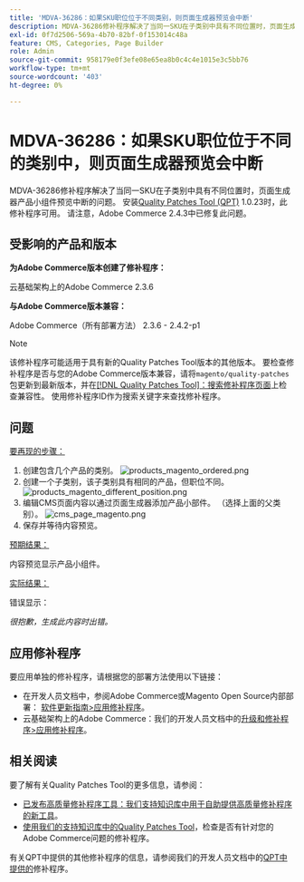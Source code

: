 ```yaml
---
title: 'MDVA-36286：如果SKU职位位于不同类别，则页面生成器预览会中断'
description: MDVA-36286修补程序解决了当同一SKU在子类别中具有不同位置时，页面生成器产品小组件预览中断的问题。 安装[Quality Patches Tool (QPT)](/help/announcements/adobe-commerce-announcements/magento-quality-patches-released-new-tool-to-self-serve-quality-patches.md) 1.0.23后，即可使用此修补程序。 请注意，Adobe Commerce 2.4.3中已修复此问题。
exl-id: 0f7d2506-569a-4b70-82bf-0f153014c48a
feature: CMS, Categories, Page Builder
role: Admin
source-git-commit: 958179e0f3efe08e65ea8b0c4c4e1015e3c5bb76
workflow-type: tm+mt
source-wordcount: '403'
ht-degree: 0%

---
```


# MDVA-36286：如果SKU职位位于不同的类别中，则页面生成器预览会中断

MDVA-36286修补程序解决了当同一SKU在子类别中具有不同位置时，页面生成器产品小组件预览中断的问题。 安装[Quality Patches Tool (QPT)](/help/announcements/adobe-commerce-announcements/magento-quality-patches-released-new-tool-to-self-serve-quality-patches.md) 1.0.23时，此修补程序可用。 请注意，Adobe Commerce 2.4.3中已修复此问题。

## 受影响的产品和版本

**为Adobe Commerce版本创建了修补程序：**

云基础架构上的Adobe Commerce 2.3.6

**与Adobe Commerce版本兼容：**

Adobe Commerce（所有部署方法） 2.3.6 - 2.4.2-p1

>[!NOTE]
>
>该修补程序可能适用于具有新的Quality Patches Tool版本的其他版本。 要检查修补程序是否与您的Adobe Commerce版本兼容，请将`magento/quality-patches`包更新到最新版本，并在[[!DNL Quality Patches Tool]：搜索修补程序页面](https://devdocs.magento.com/quality-patches/tool.html#patch-grid)上检查兼容性。 使用修补程序ID作为搜索关键字来查找修补程序。

## 问题

<u>要再现的步骤：</u>

1. 创建包含几个产品的类别。
   ![products_magento_ordered.png](/help/support-tools/patches-available-in-qpt-tool/assets/products_magento_ordered.png)
1. 创建一个子类别，该子类别具有相同的产品，但职位不同。
   ![products_magento_different_position.png](/help/support-tools/patches-available-in-qpt-tool/assets/products_magento_different_position.png)
1. 编辑CMS页面内容以通过页面生成器添加产品小部件。 （选择上面的父类别）。
   ![cms_page_magento.png](/help/support-tools/patches-available-in-qpt-tool/assets/cms_page_magento.png)
1. 保存并等待内容预览。

<u>预期结果：</u>

内容预览显示产品小组件。

<u>实际结果：</u>

错误显示：

*很抱歉，生成此内容时出错。*

## 应用修补程序

要应用单独的修补程序，请根据您的部署方法使用以下链接：

* 在开发人员文档中，参阅Adobe Commerce或Magento Open Source内部部署： [软件更新指南>应用修补程序](https://devdocs.magento.com/guides/v2.4/comp-mgr/patching/mqp.html)。
* 云基础架构上的Adobe Commerce：我们的开发人员文档中的[升级和修补程序>应用修补程序](https://devdocs.magento.com/cloud/project/project-patch.html)。

## 相关阅读

要了解有关Quality Patches Tool的更多信息，请参阅：

* [已发布高质量修补程序工具：我们支持知识库中用于自助提供高质量修补程序的新工具](/help/announcements/adobe-commerce-announcements/magento-quality-patches-released-new-tool-to-self-serve-quality-patches.md)。
* [使用我们的支持知识库中的Quality Patches Tool](/help/support-tools/patches-available-in-qpt-tool/check-patch-for-magento-issue-with-magento-quality-patches.md)，检查是否有针对您的Adobe Commerce问题的修补程序。

有关QPT中提供的其他修补程序的信息，请参阅我们的开发人员文档中的[QPT中提供的](https://devdocs.magento.com/quality-patches/tool.html#patch-grid)修补程序。

